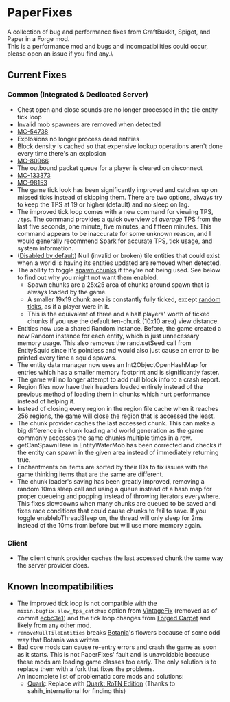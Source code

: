 # PaperFixes
A collection of bug and performance fixes from CraftBukkit, Spigot, and Paper in a Forge mod.\
This is a performance mod and bugs and incompatibilities could occur, please open an issue if you find any.\

## Current Fixes

### Common (Integrated & Dedicated Server)
- Chest open and close sounds are no longer processed in the tile entity tick loop
- Invalid mob spawners are removed when detected
- [MC-54738](https://bugs.mojang.com/browse/MC-54738)
- Explosions no longer process dead entities
- Block density is cached so that expensive lookup operations aren't done every time there's an explosion
- [MC-80966](https://bugs.mojang.com/browse/MC-80966)
- The outbound packet queue for a player is cleared on disconnect
- [MC-133373](https://bugs.mojang.com/browse/MC-133373)
- [MC-98153](https://bugs.mojang.com/browse/MC-98153)
- The game tick look has been significantly improved and catches up on missed ticks instead of skipping them.
  There are two options, always try to keep the TPS at 19 or higher (default) and no sleep on lag.
- The improved tick loop comes with a new command for viewing TPS, `/tps`.
  The command provides a quick overview of *average* TPS from the last five seconds,
  one minute, five minutes, and fifteen minutes.
  This command appears to be inaccurate for some unknown reason, and I would generally recommend Spark for accurate TPS,
  tick usage, and system information.
- ([Disabled by default](#known-incompatibilities)) Null (invalid or broken) tile entities that could exist when a world is having its entities updated are removed when detected.
- The ability to toggle [spawn chunks](https://minecraft.wiki/w/Spawn_chunk) if they're not being used. See below to find out why you might not want them enabled.
    - Spawn chunks are a 25x25 area of chunks around spawn that is always loaded by the game.
    - A smaller 19x19 chunk area is constantly fully ticked, except [random ticks](https://minecraft.fandom.com/wiki/Tick#Random_tick), as if a player were in it. 
    - This is the equivalent of three and a half players' worth of ticked chunks if you use the default ten-chunk (10x10 area) view distance.
- Entities now use a shared Random instance. Before, the game created a new Random instance for each entity, which is just unnecessary memory usage. This also removes the rand.setSeed call from EntitySquid since it's pointless and would also just cause an error to be printed every time a squid spawns.
- The entity data manager now uses an Int2ObjectOpenHashMap for entries which has a smaller memory footprint and is significantly faster.
- The game will no longer attempt to add null block info to a crash report.
- Region files now have their headers loaded entirely instead of the previous method of loading them in chunks which hurt performance instead of helping it.
- Instead of closing every region in the region file cache when it reaches 256 regions,
  the game will close the region that is accessed the least.
- The chunk provider caches the last accessed chunk.
  This can make a big difference in chunk loading and world generation as the game commonly accesses the same chunks multiple times in a row.
- getCanSpawnHere in EntityWaterMob has been corrected and checks if the entity can spawn in the given area instead of immediately returning true.
- Enchantments on items are sorted by their IDs to fix issues with the game thinking items that are the same are different.
- The chunk loader's saving has been greatly improved,
  removing a random 10ms sleep call
  and using a queue instead of a hash map for proper queueing and popping instead of throwing iterators everywhere.
  This fixes slowdowns when many chunks are queued to be saved
  and fixes race conditions that could cause chunks to fail to save.
  If you toggle enableIoThreadSleep on, the thread will only sleep for 2ms instead of the 10ms from before but will use more memory again.

### Client
- The client chunk provider caches the last accessed chunk the same way the server provider does.

## Known Incompatibilities
- The improved tick loop is not compatible with the `mixin.bugfix.slow_tps_catchup` option from
  [VintageFix](https://github.com/embeddedt/VintageFix) (removed as of commit [ecbc3e1](https://github.com/embeddedt/VintageFix/commit/ecbc3e193c7fc9bee85577fa5e9f362c6249d82a)) and the tick loop changes from [Forged Carpet](https://github.com/DeadlyMC/forged-carpet) and likely from any other mod.
- `removeNullTileEntities` breaks [Botania](https://botaniamod.net/index.html)'s flowers because of some odd way that Botania was written.
- Bad core mods can cause re-entry errors and crash the game as soon as it starts. This is not PaperFixes' fault and is unavoidable because these mods are loading game classes too early. The only solution is to replace them with a fork that fixes the problems.\
  An incomplete list of problematic core mods and solutions:
    - [Quark](https://modrinth.com/mod/quark): Replace with [Quark: RoTN Edition](https://www.curseforge.com/minecraft/mc-mods/quark-rotn-edition) (Thanks to sahih_international for finding this)
